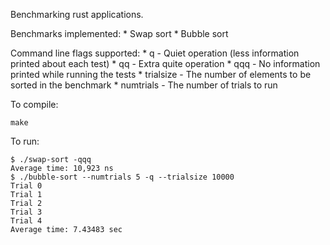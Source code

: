 Benchmarking rust applications.

Benchmarks implemented:
    * Swap sort
    * Bubble sort

Command line flags supported:
    * q - Quiet operation (less information printed about each test)
    * qq - Extra quite operation
    * qqq - No information printed while running the tests
    * trialsize - The number of elements to be sorted in the benchmark
    * numtrials - The number of trials to run

To compile:

    make

To run:

    $ ./swap-sort -qqq
    Average time: 10,923 ns
    $ ./bubble-sort --numtrials 5 -q --trialsize 10000
    Trial 0
    Trial 1
    Trial 2
    Trial 3
    Trial 4
    Average time: 7.43483 sec
